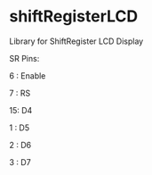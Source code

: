 # shiftRegisterLCD
Library for ShiftRegister LCD Display


SR Pins:

6 : Enable

7 : RS

15: D4

1 : D5

2 : D6

3 : D7


